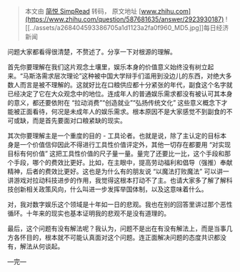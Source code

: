 > 本文由 [简悦 SimpRead](http://ksria.com/simpread/) 转码， 原文地址 [www.zhihu.com](https://www.zhihu.com/question/587681635/answer/2923930187) ![[../assets/a268404593386705a1d1123a2fa0f960_MD5.jpg]]每日经济新闻​

问题大家都看得很清楚，不赘述了。分享一下对根源的理解。

首先你要理解在我们这片观念土壤里，娱乐本身的价值意义始终没有树立起来。“马斯洛需求层次理论”这种被中国大学辩手们滥用到没边儿的东西，对绝大多数人而言是被不理解的。这就好比在口粮供应都十分紧张的年代，副食这个名字就已经决定了它在大众观念中的地位。连成年人的普通娱乐需求都没有被认可其本身的意义，都还要依附在 “拉动消费”“创造就业”“弘扬传统文化” 这些意义概念下才能被正面看待，何况是未成年人的娱乐需求。根本原因不是大家感觉不到副食的不可或缺，而是首先要面对口粮紧缺的现实。

其次你要理解主是一个重度的目的 - 工具论者。也就是说，除了主认定的目标本身是一个价值信仰因此不得进行工具性价值评定外，其他一切存在都要用 “对实现目标有何价值” 这把工具性价值的尺子量一量。量完了还要比一比，这个手段和那个手段，哪个的费效比更好。比如，在主眼中，提高劳动福利和倡导（强推）奉献精神，后者的费效比更好。这也是为什么有的朋友说 “以魔法打败魔法” 可以讲一讲游戏对拉动科技进步的作用，我觉得这根本打动不了主。也请大家多了解了解科技创新相关政策风向，什么叫进一步发挥举国体制，以及这意味着什么。

对，我对数字娱乐这个领域是十年如一日的悲观。我也在别的回答里讲过那个恶性循环。十年来的现实也基本证明我的悲观不是没有道理的。

最后，这个问题有没有解法呢？我认为，问题不是出在有没有解法上，而是当事几方各怀目的，根本就不可能认真面对这个问题。连正面解决问题的态度共识都没有，解法从何谈起。

—完—